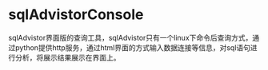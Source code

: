 # sqlAdvistorConsole
sqlAdvistor界面版的查询工具，sqlAdvistor只有一个linux下命令后查询方式，通过python提供http服务，通过html界面的方式输入数据连接等信息，对sql语句进行分析，将展示结果展示在界面上。
